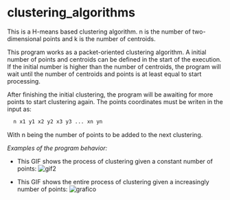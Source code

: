 # clustering_algorithms
This is a H-means based clustering algorithm. n is the number of two-dimensional points and k is the number of centroids.

This program works as a packet-oriented clustering algorithm. A initial number of points and centroids can be defined in the start of the execution. If the initial number is higher than the number of centroids, the program will wait until the number of centroids and points is at least equal to start processing.

After finishing the initial clustering, the program will be awaiting for more points to start clustering again.
The points coordinates must be writen in the input as:

```bash
  n x1 y1 x2 y2 x3 y3 ... xn yn
```

With n being the number of points to be added to the next clustering.

*Examples of the program behavior:*

- This GIF shows the process of clustering given a constant number of points: 
![gif2](https://user-images.githubusercontent.com/118558122/219137153-73b8f11d-c2aa-40ab-a2aa-b53f0864356b.gif)


- This GIF shows the entire process of clustering given a increasingly number of points:
![grafico](https://user-images.githubusercontent.com/118558122/219134302-e03d4c72-2a2d-4667-a496-fdc1c834d8d5.gif)


